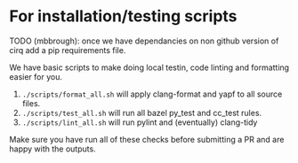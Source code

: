 # For installation/testing scripts

TODO (mbbrough): once we have dependancies on non github version of cirq add a pip requirements file.

We have basic scripts to make doing local testin, code linting and formatting easier for you.

1. `./scripts/format_all.sh` will apply clang-format and yapf to all source files.
2. `./scripts/test_all.sh` will run all bazel py_test and cc_test rules.
3. `./scripts/lint_all.sh` will run pylint and (eventually) clang-tidy

Make sure you have run all of these checks before submitting a PR and are happy with the outputs.
